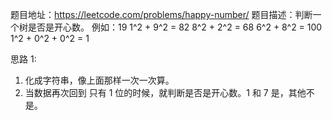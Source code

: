 题目地址：https://leetcode.com/problems/happy-number/
题目描述：判断一个树是否是开心数。
例如：19
1^2 + 9^2 = 82
8^2 + 2^2 = 68
6^2 + 8^2 = 100
1^2 + 0^2 + 0^2 = 1

思路 1:
1. 化成字符串，像上面那样一次一次算。
2. 当数据再次回到 只有 1 位的时候，就判断是否是开心数。1 和 7 是，其他不是。
